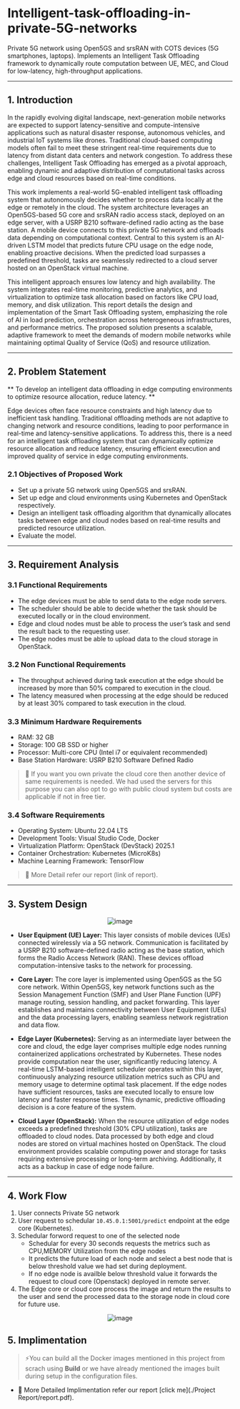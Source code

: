 # Intelligent-task-offloading-in-private-5G-networks
Private 5G network using Open5GS and srsRAN with COTS devices (5G smartphones, laptops). Implements an Intelligent Task Offloading framework to dynamically route computation between UE, MEC, and Cloud for low-latency, high-throughput applications.

---

## 1. Introduction
In the rapidly evolving digital landscape, next-generation mobile networks are expected to support latency-sensitive and compute-intensive applications such as natural disaster response, autonomous vehicles, and industrial IoT systems like drones. Traditional cloud-based computing models often fail to meet these stringent real-time requirements due to latency from distant data centers and network congestion. To address these challenges, Intelligent Task Offloading has emerged as a pivotal approach, enabling dynamic and adaptive distribution of computational tasks across edge and cloud resources based on real-time conditions.

This work implements a real-world 5G-enabled intelligent task offloading system that autonomously decides whether to process data locally at the edge or remotely in the cloud. The system architecture leverages an Open5GS-based 5G core and srsRAN radio access stack, deployed on an edge server, with a USRP B210 software-defined radio acting as the base station. A mobile device connects to this private 5G network and offloads data depending on computational context. Central to this system is an AI-driven LSTM model that predicts future CPU usage on the edge node, enabling proactive decisions. When the predicted load surpasses a predefined threshold, tasks are seamlessly redirected to a cloud server hosted on an OpenStack virtual machine.

This intelligent approach ensures low latency and high availability. The system integrates real-time monitoring, predictive analytics, and virtualization to optimize task allocation based on factors like CPU load, memory, and disk utilization. This report details the design and implementation of the Smart Task Offloading system, emphasizing the role of AI in load prediction, orchestration across heterogeneous infrastructures, and performance metrics. The proposed solution presents a scalable, adaptive framework to meet the demands of modern mobile networks while maintaining optimal Quality of Service (QoS) and resource utilization.

---

## 2. Problem Statement

**  To develop an intelligent data offloading in edge computing environments to optimize resource allocation, reduce latency. **

Edge devices often face resource constraints and high latency due to inefficient task handling. Traditional offloading methods are not adaptive to changing network and resource conditions, leading to poor performance in real-time and latency-sensitive applications. To address this, there is a need for an intelligent task offloading system that can dynamically optimize resource allocation and reduce latency, ensuring efficient execution and improved quality of service in edge computing environments.

### 2.1 Objectives of Proposed Work
- Set up a private 5G network using Open5GS and srsRAN.
- Set up edge and cloud environments using Kubernetes and OpenStack respectively.
- Design an intelligent task offloading algorithm that dynamically allocates tasks between edge and cloud nodes based on real-time results and predicted resource utilization.
- Evaluate the model.

---

## 3.  Requirement Analysis

### 3.1 Functional Requirements
-  The edge devices must be able to send data to the edge node servers.
-  The scheduler should be able to decide whether the task should be executed locally or in the cloud environment.
-  Edge and cloud nodes must be able to process the user’s task and send the result back to the requesting user.
-  The edge nodes must be able to upload data to the cloud storage in OpenStack.

### 3.2 Non Functional Requirements
- The throughput achieved during task execution at the edge should be increased by more than 50% compared to execution in the cloud.
- The latency measured when processing at the edge should be reduced by at least 30% compared to task execution in the cloud.

### 3.3 Minimum Hardware Requirements
- RAM: 32 GB
- Storage: 100 GB SSD or higher
- Processor: Multi-core CPU (Intel i7 or equivalent recommended)
- Base Station Hardware: USRP B210 Software Defined Radio

> 🫣 If you want you own private the cloud core then another device of same requirements is needed. We had used the servers for this purpose you can also opt to go with public cloud system but costs are applicable if not in free tier.

### 3.4 Software Requirements
- Operating System: Ubuntu 22.04 LTS   
- Development Tools: Visual Studio Code, Docker  
- Virtualization Platform: OpenStack (DevStack) 2025.1
- Container Orchestration: Kubernetes (MicroK8s)  
- Machine Learning Framework: TensorFlow

> 📒 More Detail refer our report (link of report).

---

## 3. System Design

<p align="center">
  <img src="./images/systemDesign.png" alt="image">
</p>

- **User Equipment (UE) Layer:** This layer consists of mobile devices (UEs) connected wirelessly via a 5G network. Communication is facilitated by a USRP B210 software-defined radio acting as the base station, which forms the Radio Access Network (RAN). These devices offload computation-intensive tasks to the network for processing.

- **Core Layer:** The core layer is implemented using Open5GS as the 5G core network. Within Open5GS, key network functions such as the Session Management Function (SMF) and User Plane Function (UPF) manage routing, session handling, and packet forwarding. This layer establishes and maintains connectivity between User Equipment (UEs) and the data processing layers, enabling seamless network registration and data flow.

- **Edge Layer (Kubernetes):** Serving as an intermediate layer between the core and cloud, the edge layer comprises multiple edge nodes running containerized applications orchestrated by Kubernetes. These nodes provide computation near the user, significantly reducing latency. A real-time LSTM-based intelligent scheduler operates within this layer, continuously analyzing resource utilization metrics such as CPU and memory usage to determine optimal task placement. If the edge nodes have sufficient resources, tasks are executed locally to ensure low latency and faster response times. This dynamic, predictive offloading decision is a core feature of the system.

- **Cloud Layer (OpenStack):** When the resource utilization of edge nodes exceeds a predefined threshold (30% CPU utilization), tasks are offloaded to cloud nodes. Data processed by both edge and cloud nodes are stored on virtual machines hosted on OpenStack. The cloud environment provides scalable computing power and storage for tasks requiring extensive processing or long-term archiving. Additionally, it acts as a backup in case of edge node failure.

---

## 4. Work Flow
1. User connects Private 5G network
2. User request to schedular `10.45.0.1:5001/predict` endpoint at the edge core (Kubernetes).
3. Schedular forword request to one of the selected node
    - Schedular for every 30 seconds requests the metrics such as CPU,MEMORY Utilization from the edge nodes
    - It predicts the future load of each node and select a best node that is below threshold value we had set during deployment.
    - If no edge node is availble below threshold value it forwards the request to cloud core (Openstack) deployed in remote server.
4. The Edge core or cloud core process the image and return the results to the user and send the processed data to the storage node in cloud core for future use.

<p align="center">
  <img src="./images/workFlow.png" alt="image">
</p>

## 5. Implimentation
> ⚡You can build all the Docker images mentioned in this project from scrach using **Build** or we have already mentioned the images built during setup in the configuration files.

- 📒 More Detailed Implimentation refer our report [click me](./Project Report/report.pdf).

